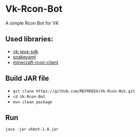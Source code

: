 # Vk-Rcon-Bot
A simple Rcon Bot for VK

## Used libraries: 
- [vk-java-sdk](https://github.com/VKCOM/vk-java-sdk) 
- [snakeyaml](https://github.com/snakeyaml/snakeyaml) 
- [minecraft-rcon-client](https://github.com/t9t/minecraft-rcon-client) 


## Build JAR file
- `git clone https://github.com/MEFRREEX/Vk-Rcon-Bot.git`
- `cd Vk-Rcon-Bot`
- `mvn clean package`

## Run
`java -jar vkbot-1.0.jar`
